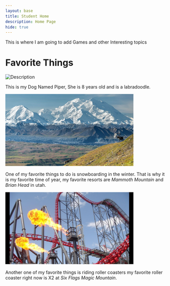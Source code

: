 ```yaml
---
layout: base
title: Student Home
description: Home Page
hide: true
---
```


This is where I am going to add Games and other Interesting topics

# Favorite Things

<img src="images/IMG_5269 copy.JPG" alt="Description"
style="width:400px; height:auto;">

This is my Dog Named Piper, She is 8 years old and is a labradoodle.

<img src="images/Mountain.webp" alt="Description"
style="width:400px; height:auto;">

One of my favorite things to do is snowboarding in the winter. That is why it is my favorite time of year, my favorite resorts are <i>Mammoth Mountain</i>
 and <i>Brian Head</i> in utah.

<img src="images/x2.jpeg" alt="Description"
style="width:400px; height:auto;">

Another one of my favorite things is riding roller coasters my favorite roller coaster right now is X2 at <i>Six Flags Magic Mountain</i>.
